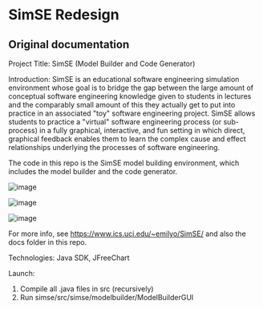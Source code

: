 # SimSE Redesign

## Original documentation

Project Title: SimSE (Model Builder and Code Generator)

Introduction: SimSE is an educational software engineering simulation environment whose goal is to bridge the gap between the large amount of conceptual software engineering knowledge given to students in lectures and the comparably small amount of this they actually get to put into practice in an associated "toy" software engineering project. SimSE allows students to practice a "virtual" software engineering process (or sub-process) in a fully graphical, interactive, and fun setting in which direct, graphical feedback enables them to learn the complex cause and effect relationships underlying the processes of software engineering.

The code in this repo is the SimSE model building environment, which includes the model builder and the code generator.

![image](https://user-images.githubusercontent.com/10048493/154152651-7e17eaba-c7ff-41e5-bc8a-e7f781fe24ce.png)

![image](https://user-images.githubusercontent.com/10048493/154152748-fffd236f-f894-44c4-86c4-f4e9c2c75b11.png)

![image](https://user-images.githubusercontent.com/10048493/154152813-4661c561-76ca-4eba-99a3-c7eedd617405.png)


For more info, see https://www.ics.uci.edu/~emilyo/SimSE/ and also the docs folder in this repo.

Technologies: Java SDK, JFreeChart 

Launch: 
1. Compile all .java files in src (recursively)
2. Run simse/src/simse/modelbuilder/ModelBuilderGUI
